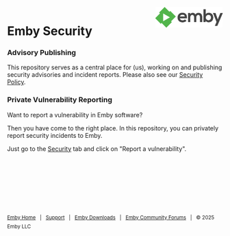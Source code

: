 <img align="right"  height="48" src="assets/logo.png" />

# Emby Security

### Advisory Publishing

This repository serves as a central place for (us), working on and publishing security advisories and incident reports.
Please also see our [Security Policy](https://github.com/EmbySupport/security/security).

### Private Vulnerability Reporting

Want to report a vulnerability in Emby software?

Then you have come to the right place. In this repository, you can privately report security incidents to Emby.

Just go to the [Security](https://github.com/EmbySupport/security/security) tab and click on "Report a vulnerability".


<p>&nbsp;</p>
<p>&nbsp;</p>
<p>&nbsp;</p>
<p>&nbsp;</p>

<sub>[Emby Home](https://emby.media/) &nbsp; | &nbsp; [Support](https://emby.media/support/) &nbsp; | &nbsp; [Emby Downloads](https://emby.media/download.html) &nbsp; | &nbsp; [Emby Community Forums](https://emby.media/community/) &nbsp; | &nbsp; © 2025 Emby LLC</sub>
